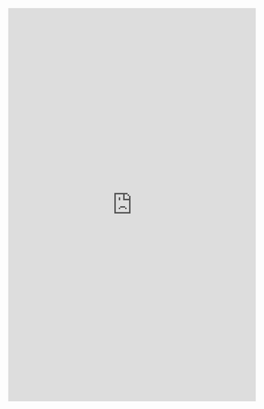 <iframe class="repl" width="100%" height="800px" frameborder="0" src="https://repl.it/@azablan/uncompressString?lite=true"></iframe>

